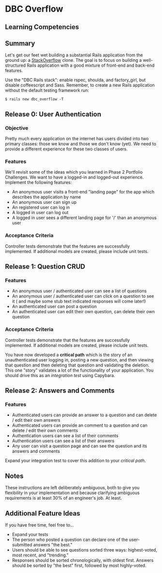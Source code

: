 # DBC Overflow

## Learning Competencies

## Summary

Let's get our feet wet building a substantial Rails application from the
ground up: a [StackOverflow](stackoverflow.com) clone.  The goal is to focus on
building a well-structured Rails application with a good mixture of front-end
and back-end features.

Use the "DBC Rails stack": enable rspec, shoulda, and factory_girl, but disable
coffeescript and Sass. Remember, to create a new Rails application without the
default testing framework run:

```text
$ rails new dbc_overflow -T
```

## Release 0: User Authentication

### Objective

Pretty much every application on the internet has users divided into two
primary classes: those we know and those we don't know (yet).  We need to
provide a different experience for these two classes of users.

### Features

We'll revisit some of the ideas which you learned in Phase 2 Portfolio
Challenges.  We want to have a logged-in and logged-out experience.  Implement
the following features:

* An anonymous user visits a front-end "landing page" for the app which
  describes the application by name
* An anonymous user can sign up
* An registered user can log in
* A logged in user can log out
* A logged in user sees a different landing page for '/' than an anonymous
  user

### Acceptance Criteria

Controller tests demonstrate that the features are successfully implemented.
If additional models are created, please include unit tests.

## Release 1:  Question CRUD

### Features

* An anonymous user / authenticated user can see a list of questions
* An anonymous user / authenticated user can click on a question to see it ( and maybe some stub
  text indicated responses will come later!)
* An authenticated user can post a question
* An authenticated user can edit their own question, can delete their own
  question

### Acceptance Criteria

Controller tests demonstrate that the features are successfully implemented.
If additional models are created, please include unit tests.

You have now developed a **critical path** which is the story of an
unauthenticated user logging in, posting a new question, and then viewing that
question and then deleting that question and validating the deletion.  This one
"story" validates a lot of the functionality of your application.  You should
drive this as an _integration test_ using Capybara.

## Release 2:  Answers and Comments

### Features

* Authenticated users can provide an answer to a question and can delete / edit their
  own answers
* Authenticated users can provide an comment to a question and can delete / edit their
  own comments
* Authentication users can see a list of their comments
* Authentication users can see a list of their answers
* Any user can visit a question page and can see the question and its answers
  and comments

Expand your integration test to cover this addition to your _critical path_.

## Notes

These instructions are left deliberately ambiguous, both to give you
flexibility in your implementation and because clarifying ambiguous
requirements is at least 30% of an engineer's job.  At least.

## Additional Feature Ideas

If you have free time, feel free to...

* Expand your tests
* The person who posted a question can declare one of the user-submitted answers "the best."
* Users should be able to see questions sorted three ways: highest-voted, most recent, and "trending."
* Responses should be sorted chronologically, with oldest first.  Answers should be sorted by "the best" first, followed by most highly-voted.
